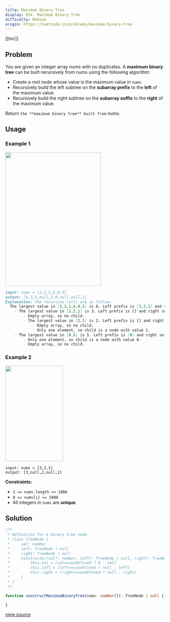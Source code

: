 ```yaml
---
title: Maximum Binary Tree
display: 654. Maximum Binary Tree
difficulty: Medium
origin: https://leetcode.cn/problems/maximum-binary-tree
---
```


[[toc]]

## Problem

You are given an integer array nums with no duplicates. A **maximum binary tree** can be built recursively from nums using the following algorithm:

- Create a root node whose value is the maximum value in <code>nums</code>.
- Recursively build the left subtree on the **subarray prefix** to the **left** of the maximum value.
- Recursively build the right subtree on the **subarray suffix** to the **right** of the maximum value.

Return `the **maximum binary tree** built from` nums.

## Usage

### Example 1

<img alt="" src="https://assets.leetcode.com/uploads/2020/12/24/tree1.jpg" style="width: 302px; height: 421px;" />

```markdown
input: nums = [3,2,1,6,0,5]
output: [6,3,5,null,2,0,null,null,1]
Explanation: The recursive calls are as follow:
- The largest value in [3,2,1,6,0,5] is 6. Left prefix is [3,2,1] and right suffix is [0,5].
    - The largest value in [3,2,1] is 3. Left prefix is [] and right suffix is [2,1].
        - Empty array, so no child.
        - The largest value in [2,1] is 2. Left prefix is [] and right suffix is [1].
            - Empty array, so no child.
            - Only one element, so child is a node with value 1.
    - The largest value in [0,5] is 5. Left prefix is [0] and right suffix is [].
        - Only one element, so child is a node with value 0.
        - Empty array, so no child.
```

### Example 2

<img alt="" src="https://assets.leetcode.com/uploads/2020/12/24/tree2.jpg" style="width: 182px; height: 301px;" />

```
input: nums = [3,2,1]
output: [3,null,2,null,1]
```

**Constraints:**

- <code>1 &lt;= nums.length &lt;= 1000</code>
- <code>0 &lt;= nums[i] &lt;= 1000</code>
- All integers in <code>nums</code> are **unique**.

## Solution

```ts
/**
 * Definition for a binary tree node.
 * class TreeNode {
 *     val: number
 *     left: TreeNode | null
 *     right: TreeNode | null
 *     constructor(val?: number, left?: TreeNode | null, right?: TreeNode | null) {
 *         this.val = (val===undefined ? 0 : val)
 *         this.left = (left===undefined ? null : left)
 *         this.right = (right===undefined ? null : right)
 *     }
 * }
 */

function constructMaximumBinaryTree(nums: number[]): TreeNode | null {

}
```

[view source](https://leetcode.cn/problems/maximum-binary-tree)
